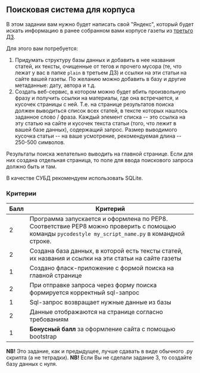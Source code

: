 ## Поисковая система для корпуса

В этом задании вам нужно будет написать свой "Яндекс", который будет искать информацию в ранее собранном вами корпусе газеты из [третьго ДЗ](https://github.com/ancatmara/learnpython2018/blob/master/Homeworks/Project.ipynb).

Для этого вам потребуется:

1. Придумать структуру базы данных и добавить в нее названия статей, их тексты, очищенные от тегов и прочего мусора (те, что лежат у вас в папке `plain` в третьем ДЗ) и ссылки на эти статьи на сайте вашей газеты. По желанию можно добавить в базу и другие метаданные: дату, автора и т.д.
2. Создать веб-сервис, в котором можно будет вбить произвольную фразу и получить ссылки на материалы, где она встречается, и кусочек страницы с ней. Т.е. на странице результатов поиска должен выводиться список всех статей, в тексте которых нашлось заданное слово / фраза. Каждый элемент списка -- это ссылка на эту статью на сайте и кусочек текста статьи (того, что лежит в вашей базе данных), содержащий запрос. Размер выводимого кусочка статьи -- на ваше усмотрение, рекомендуемая длина -- 250-500 символов. 

Результаты поиска желательно выводить на главной странице. Если для них создана отдельная страница, то поле для ввода поискового запроса должно быть и там. 

В качестве СУБД рекомендуем использовать SQLite.

### Критерии

|Балл|Критерий|
|----|--------|
|2|Программа запускается и оформлена по PEP8. Соответствие PEP8 можно проверить с помощью команды `pycodestyle my_script_name.py` в командной строке.|
|2|Создана база данных, в которой есть тексты статей, их названия и ссылки на эти статьи на сайте газеты|
|1|Создано фласк-приложение с формой поиска на главной странице|
|2|При отправке запроса через форму поиска формируется корректный sql-запрос|
|1|Sql-запрос возвращает нужные данные из базы|
|2|Данные отображаются на странице согласно требованиям|
|1|**Бонусный балл** за оформление сайта с помощью bootstrap|

**NB!** Это задание, как и предыдущее, лучше сдавать в виде обычного .py скрипта (а не тетрадки).
**NB!** Если Вы не сделали задание 3, то создайте базу данных с нуля.
